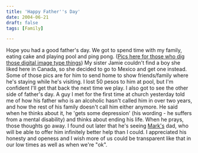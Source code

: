 ```yaml
---
title: 'Happy Father''s Day'
date: 2004-06-21
draft: false
tags: [Family]

---
```


Hope you had a good father's day. We got to spend time with my family, eating cake and playing pool and ping pong. ([Pics here for those who dig those digital image type things](http://chrisenns.isa-geek.com/gallery/Family)) My sister Jamie couldn't find a boy she liked here in Canada, so she decided to go to Mexico and get one instead. Some of those pics are for him to send home to show friends/family where he's staying while he's visiting. I lost 50 pesos to him at pool, but I'm confident I'll get that back the next time we play. I also got to see the other side of father's day. A guy I met for the first time at church yesterday told me of how his father who is an alcoholic hasn't called him in over two years, and how the rest of his family doesn't call him either anymore. He said when he thinks about it, he 'gets some depression' (his wording - he suffers from a mental disability) and thinks about ending his life. When he prays, those thoughts go away. I found out later that he's seeing [Mark's](http://duke.usask.ca/~che434/mark/) dad, who will be able to offer him infinitely better help than I could. I appreciated his honesty and openess and I wish more of us could be transparent like that in our low times as well as when we're "ok".